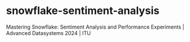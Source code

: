 # snowflake-sentiment-analysis
Mastering Snowflake: Sentiment Analysis and Performance Experiments | Advanced Datasystems 2024 | ITU
